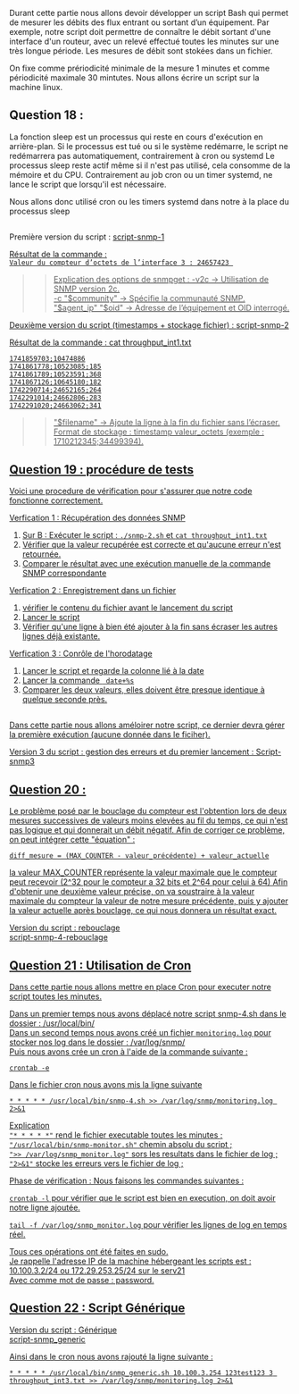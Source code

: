 Durant cette partie nous allons devoir développer un script Bash qui permet de mesurer les débits des flux entrant ou sortant d’un équipement. 
Par exemple, notre script doit permettre de connaître le débit sortant d'une interface d'un routeur, avec un relevé effectué toutes les minutes sur une très longue période.
Les mesures de débit sont stokées dans un fichier.

On fixe comme prériodicité minimale de la mesure 1 minutes et comme périodicité maximale 30 mintutes.
Nous allons écrire un script sur la machine linux.

## Question 18 : 
La fonction sleep est un processus qui reste en cours d'exécution en arrière-plan. Si le processus est tué ou si le système redémarre, le script ne redémarrera pas automatiquement, contrairement à cron ou systemd
Le processus sleep reste actif même si il n'est pas utilisé, cela consomme de la mémoire et du CPU. Contrairement au job cron ou un timer systemd, ne lance le script que lorsqu'il est nécessaire.

Nous allons donc utilisé cron ou les timers systemd dans notre à la place du processus sleep

## 

Première version du script : 
<a href="https://github.com/cyrillignac/25-813-chollet-hachemi/blob/main/snmp-1.sh"> script-snmp-1  

Résultat de la commande :   
```Valeur du compteur d’octets de l’interface 3 : 24657423 ```

>> Explication des options de snmpget :
-v2c → Utilisation de SNMP version 2c.  
-c "$community" → Spécifie la communauté SNMP.  
"$agent_ip" "$oid" → Adresse de l’équipement et OID interrogé.  

Deuxième version du script (timestamps + stockage fichier) :
<a href="https://github.com/cyrillignac/25-813-chollet-hachemi/blob/main/snmp-2.sh"> script-snmp-2  

Résultat de la commande : cat throughput_int1.txt
```
1741859703;10474886
1741861778;10523085;185
1741861789;10523591;368
1741867126;10645180;182
1742290714;24652165;264
1742291014;24662806;283
1742291020;24663062;341
```

>> "$filename" → Ajoute la ligne à la fin du fichier sans l’écraser.
Format de stockage : timestamp valeur_octets (exemple : 1710212345;34499394).

## Question 19 : procédure de tests
Voici une procedure de vérification pour s'assurer que notre code fonctionne correctement.

Verfication 1 : Récupération des données SNMP  
1) Sur B : Exécuter le script : ```./snmp-2.sh``` et ```cat throughput_int1.txt```
2) Vérifier que la valeur recupérée est correcte et qu'aucune erreur n'est retournée.
3) Comparer le résultat avec une exécution manuelle de la commande SNMP correspondante  
  
Verfication 2 : Enregistrement dans un fichier 
1) vérifier le contenu du fichier avant le lancement du script
2) Lancer le script
3) Vérifier qu'une ligne à bien été ajouter à la fin sans écraser les autres lignes déjà existante.
  
Verfication 3 : Conrôle de l'horodatage  
1) Lancer le script et regarde la colonne lié à la date  
2) Lancer la commande ``` date+%s```  
3) Comparer les deux valeurs, elles doivent être presque identique à quelque seconde près.
  
## 
Dans cette partie nous allons améloirer notre script, ce dernier devra gérer la première exécution (aucune donnée dans le ficiher).  

Version 3 du script : gestion des erreurs et du premier lancement :  <a href="https://github.com/cyrillignac/25-813-chollet-hachemi/blob/main/snmp-3.sh"> Script-snmp3



## Question 20 : 

Le problème posé par le bouclage du compteur est l'obtention lors de deux mesures successives de valeurs moins elevées au fil du temps, ce qui n'est pas logique et qui donnerait un débit négatif. Afin de corriger ce problème, on peut intégrer cette "équation" : 
```
diff_mesure = (MAX_COUNTER - valeur_précédente) + valeur_actuelle
```
la valeur MAX_COUNTER représente la valeur maximale que le compteur peut recevoir (2^32 pour le compteur a 32 bits et 2^64 pour celui à 64)
Afin d'obtenir une deuxième valeur précise, on va soustraire à la valeur maximale du compteur la valeur de notre mesure précédente, puis y ajouter la valeur actuelle après bouclage, ce qui nous donnera un résultat exact. 
  
Version du script : rebouclage    
<a href="https://github.com/cyrillignac/25-813-chollet-hachemi/blob/main/snmp-4.sh"> script-snmp-4-rebouclage

## Question 21 : Utilisation de Cron 
Dans cette partie nous allons mettre en place Cron pour executer notre script toutes les minutes. 

Dans un premier temps nous avons déplacé notre script snmp-4.sh dans le dossier : /usr/local/bin/  
Dans un second temps nous avons créé un fichier ```monitoring.log``` pour stocker nos log dans le dossier : /var/log/snmp/  
Puis nous avons crée un cron à l'aide de la commande suivante :
```
crontab -e
```  
Dans le fichier cron nous avons mis la ligne suivante   
```
* * * * * /usr/local/bin/snmp-4.sh >> /var/log/snmp/monitoring.log 2>&1
```  
Explication   
```"* * * * *"``` rend le fichier executable toutes les minutes ;  
```"/usr/local/bin/snmp-monitor.sh"``` chemin absolu du script ;  
```">> /var/log/snmp_monitor.log"``` sors les resultats dans le fichier de log ;  
```"2>&1"``` stocke les erreurs vers le fichier de log ;  

Phase de vérification :  Nous faisons les commandes suivantes : 

```crontab -l``` pour vérifier que le script est bien en execution, on doit avoir notre ligne ajoutée.    

```tail -f /var/log/snmp_monitor.log``` pour vérifier les lignes de log en temps réel.  

Tous ces opérations ont été faites en sudo.  
Je rappelle l'adresse IP de la machine hébergeant les scripts est : 10.100.3.2/24 ou 172.29.253.25/24 sur le serv21   
Avec comme mot de passe : password.  

## Question 22 : Script Générique 
Version du script : Générique    
<a href="https://github.com/cyrillignac/25-813-chollet-hachemi/blob/main/snmp_generic.sh"> script-snmp_generic  

Ainsi dans le cron nous avons rajouté la ligne suivante :   
```
* * * * * /usr/local/bin/snmp_generic.sh 10.100.3.254 123test123 3 throughput_int3.txt >> /var/log/snmp/monitoring.log 2>&1
```  
